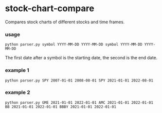 # stock-chart-compare
Compares stock charts of different stocks and time frames.

### usage
```python parser.py symbol YYYY-MM-DD YYYY-MM-DD symbol YYYY-MM-DD YYYY-MM-DD```

The first date after a symbol is the starting date, the second is the end date.
### example 1
```python parser.py SPY 2007-01-01 2008-08-01 SPY 2021-01-01 2022-08-01```
### example 2
```python parser.py GME 2021-01-01 2022-01-01 AMC 2021-01-01 2022-01-01 BB 2021-01-01 2022-01-01 BBBY 2021-01-01 2022-01-01```
